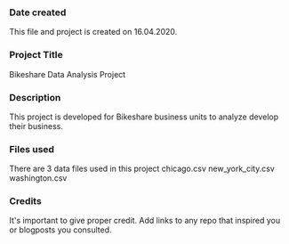 ### Date created
This file and project is created on 16.04.2020.

### Project Title
Bikeshare Data Analysis Project

### Description
This project is developed for Bikeshare business units to analyze develop their business.

### Files used
There are 3 data files used in this project
chicago.csv
new_york_city.csv
washington.csv


### Credits
It's important to give proper credit. Add links to any repo that inspired you or blogposts you consulted.

